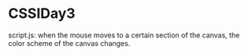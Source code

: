 # CSSIDay3
script.js: when the mouse moves to a certain section of the canvas, the color scheme of the canvas changes.
